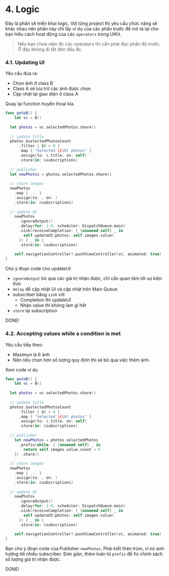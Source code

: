 # 4. Logic

Đây là phần sẽ triển khai logic. Với từng project thì yêu cầu chức năng sẽ khác nhau nên phần này chỉ lấy ví dụ của các phần trước để mô tả lại cho bạn hiểu cách hoạt động của các `operators` trong UIKit.

> Nếu bạn chưa nắm đc các operators thì cần phải đọc phần đó trước. Ở đây không đi tắt đón đầu đc.

### 4.1. Updating UI

Yêu cầu đưa ra:

* Chọn ảnh ở class B
* Class A sẽ lưu trữ các ảnh được chọn
* Cập nhật lại giao diện ở class A

Quay lại function huyền thoại kia.

```swift
func gotoB() {
	let vc = B()
  
  let photos = vc.selectedPhotos.share()
  
  // update title
  photos.$selectedPhotosCount
      .filter { $0 > 0 }
      .map { "Selected \($0) photos" }
      .assign(to: \.title, on: self)
      .store(in: &subscriptions)
  
  // publisher
  let newPhotos = photos.selectedPhotos.share()
  
  // store images
  newPhotos
    .map { ... }
    .assign(to: , on: )
    .store(in: &subscriptions)
  
  // update UI
    newPhotos
      .ignoreOutput()
      .delay(for: 2.0, scheduler: DispatchQueue.main)
      .sink(receiveCompletion: { [unowned self] _ in
        self.updateUI(photos: self.images.value)
      }) { _ in }
      .store(in: &subscriptions)
	
	self.navigationController?.pushViewController(vc, animated: true)
}
```

Chú ý đoạn code cho updateUI:

* `ignoreOutput` bỏ qua các giá trị nhận được, chỉ cần quan tâm tới sự kiện thôi
* `delay` để cập nhật UI và cập nhật trên Main Queue
* subscriber bằng `sink` với
  * Completion thì updateUI
  * Nhận value thì không làm gì hết
* `store` lại subscription

DONE!

### 4.2. **Accepting values while a condition is met**

Yêu cầu tiếp theo:

* Maximun là 6 ảnh 
* Nên nếu chọn hơn số lượng quy định thì sẽ bỏ qua việc thêm ảnh.

Xem code ví dụ

```swift
func gotoB() {
	let vc = B()
  
  let photos = vc.selectedPhotos.share()
  
  // update title
  photos.$selectedPhotosCount
      .filter { $0 > 0 }
      .map { "Selected \($0) photos" }
      .assign(to: \.title, on: self)
      .store(in: &subscriptions)
  
  // publisher
    let newPhotos = photos.selectedPhotos
      .prefix(while: { [unowned self] _ in
        return self.images.value.count < 6
    }) .share()
  
  // store images
  newPhotos
    .map { ... }
    .assign(to: , on: )
    .store(in: &subscriptions)
  
  // update UI
    newPhotos
      .ignoreOutput()
      .delay(for: 2.0, scheduler: DispatchQueue.main)
      .sink(receiveCompletion: { [unowned self] _ in
        self.updateUI(photos: self.images.value)
      }) { _ in }
      .store(in: &subscriptions)
	
	self.navigationController?.pushViewController(vc, animated: true)
}
```

Bạn chú ý đoạn code của Publisher `newPhotos`. Phải kiết thèn trùm, vì nó ảnh hưởng tới nhiều subscriber. Đơn giản, thêm toán tử `prefix` để fix chính sách số lượng giá trị nhận được. 

DONE!